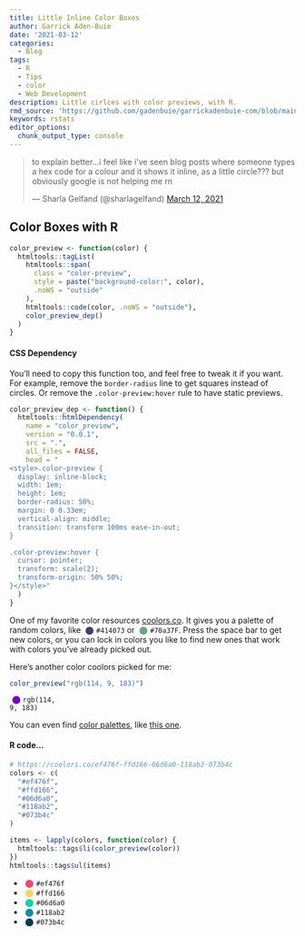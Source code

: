 ```yaml
---
title: Little Inline Color Boxes
author: Garrick Aden-Buie
date: '2021-03-12'
categories:
  - Blog
tags:
  - R
  - Tips
  - color
  - Web Development
description: Little cirlces with color previews, with R.
rmd_source: 'https://github.com/gadenbuie/garrickadenbuie-com/blob/main/content/blog/2021/little-inline-color-boxes'
keywords: rstats
editor_options:
  chunk_output_type: console
---
```


<script src="{{< blogdown/postref >}}index_files/clipboard-2.0.6/clipboard.min.js"></script>
<link href="{{< blogdown/postref >}}index_files/xaringanExtra-clipboard-0.2.6/xaringanExtra-clipboard.css" rel="stylesheet" />
<script src="{{< blogdown/postref >}}index_files/xaringanExtra-clipboard-0.2.6/xaringanExtra-clipboard.js"></script>
<script>window.xaringanExtraClipboard(null, {"button":"Copy Code","success":"Copied!","error":"Press Ctrl+C to Copy"})</script>
<script src="{{< blogdown/postref >}}index_files/twitter-widget-0.0.1/widgets.js"></script>
<style>.color-preview {
  display: inline-block;
  width: 1em;
  height: 1em;
  border-radius: 50%;
  margin: 0 0.33em;
  vertical-align: middle;
  transition: transform 100ms ease-in-out;
}

.color-preview:hover {
  cursor: pointer;
  transform: scale(2);
  transform-origin: 50% 50%;
}</style>
<style>.color-preview {
  display: inline-block;
  width: 1em;
  height: 1em;
  border-radius: 50%;
  margin: 0 0.33em;
  vertical-align: middle;
  transition: transform 100ms ease-in-out;
}

.color-preview:hover {
  cursor: pointer;
  transform: scale(2);
  transform-origin: 50% 50%;
}</style>
<style>.color-preview {
  display: inline-block;
  width: 1em;
  height: 1em;
  border-radius: 50%;
  margin: 0 0.33em;
  vertical-align: middle;
  transition: transform 100ms ease-in-out;
}

.color-preview:hover {
  cursor: pointer;
  transform: scale(2);
  transform-origin: 50% 50%;
}</style>
<style>.color-preview {
  display: inline-block;
  width: 1em;
  height: 1em;
  border-radius: 50%;
  margin: 0 0.33em;
  vertical-align: middle;
  transition: transform 100ms ease-in-out;
}

.color-preview:hover {
  cursor: pointer;
  transform: scale(2);
  transform-origin: 50% 50%;
}</style>
<!-- Links -->
<blockquote class="twitter-tweet" data-width="550" data-lang="en" data-dnt="true" data-theme="light"><p lang="en" dir="ltr">to explain better...i feel like i&#39;ve seen blog posts where someone types a hex code for a colour and it shows it inline, as a little circle??? but obviously google is not helping me rn</p>&mdash; Sharla Gelfand (@sharlagelfand) <a href="https://twitter.com/sharlagelfand/status/1370426706952126465?ref_src=twsrc%5Etfw">March 12, 2021</a></blockquote>

## Color Boxes with R

``` r
color_preview <- function(color) {
  htmltools::tagList(
    htmltools::span(
      class = "color-preview",
      style = paste("background-color:", color),
      .noWS = "outside"
    ),
    htmltools::code(color, .noWS = "outside"),
    color_preview_dep()
  )
}
```

<h4 id="code-cal" class="js-expandmore expand-for-code">
CSS Dependency
</h4>

<div class="js-to_expand">

You’ll need to copy this function too,
and feel free to tweak it if you want.
For example, remove the `border-radius` line to get squares instead of circles.
Or remove the `.color-preview:hover` rule to have static previews.

``` r
color_preview_dep <- function() {
  htmltools::htmlDependency(
    name = "color_preview",
    version = "0.0.1",
    src = ".",
    all_files = FALSE,
    head = "
<style>.color-preview {
  display: inline-block;
  width: 1em;
  height: 1em;
  border-radius: 50%;
  margin: 0 0.33em;
  vertical-align: middle;
  transition: transform 100ms ease-in-out;
}

.color-preview:hover {
  cursor: pointer;
  transform: scale(2);
  transform-origin: 50% 50%;
}</style>"
  )
}
```

</div>

One of my favorite color resources [coolors.co](https://coolors.co).
It gives you a palette of random colors,
like <span class="color-preview" style="background-color: #414073"></span><code>#414073</code> or <span class="color-preview" style="background-color: #70a37F"></span><code>#70a37F</code>.
Press the space bar to get new colors,
or you can lock in colors you like to find new ones that work
with colors you’ve already picked out.

Here’s another color coolors picked for me:

``` r
color_preview("rgb(114, 9, 183)")
```

<span class="color-preview" style="background-color: rgb(114, 9, 183)"></span><code>rgb(114, 9, 183)</code>

You can even find [color palettes](https://coolors.co/palettes/trending),
like [this one](https://coolors.co/ef476f-ffd166-06d6a0-118ab2-073b4c).

<h4 id="code-cal" class="js-expandmore expand-for-code">
R code…
</h4>

<div class="js-to_expand">

``` r
# https://coolors.co/ef476f-ffd166-06d6a0-118ab2-073b4c
colors <- c(
  "#ef476f",
  "#ffd166",
  "#06d6a0",
  "#118ab2",
  "#073b4c"
)

items <- lapply(colors, function(color) {
  htmltools::tags$li(color_preview(color))
})
htmltools::tags$ul(items)
```

</div>

<ul>
<li><span class="color-preview" style="background-color: #ef476f"></span><code>#ef476f</code></li>
<li><span class="color-preview" style="background-color: #ffd166"></span><code>#ffd166</code></li>
<li><span class="color-preview" style="background-color: #06d6a0"></span><code>#06d6a0</code></li>
<li><span class="color-preview" style="background-color: #118ab2"></span><code>#118ab2</code></li>
<li><span class="color-preview" style="background-color: #073b4c"></span><code>#073b4c</code></li>
</ul>
